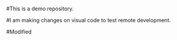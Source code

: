 #This is a demo repository.

#I am making changes on visual code to test remote development.

#Modified
